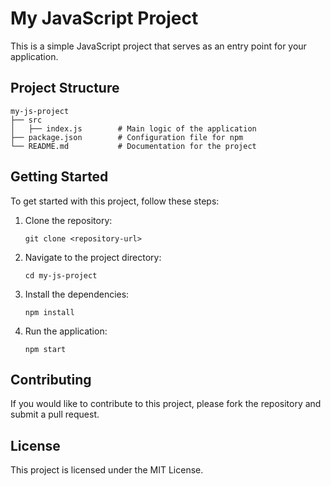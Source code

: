 # My JavaScript Project

This is a simple JavaScript project that serves as an entry point for your application.

## Project Structure

```
my-js-project
├── src
│   ├── index.js        # Main logic of the application
├── package.json        # Configuration file for npm
└── README.md           # Documentation for the project
```

## Getting Started

To get started with this project, follow these steps:

1. Clone the repository:
   ```
   git clone <repository-url>
   ```

2. Navigate to the project directory:
   ```
   cd my-js-project
   ```

3. Install the dependencies:
   ```
   npm install
   ```

4. Run the application:
   ```
   npm start
   ```

## Contributing

If you would like to contribute to this project, please fork the repository and submit a pull request.

## License

This project is licensed under the MIT License.